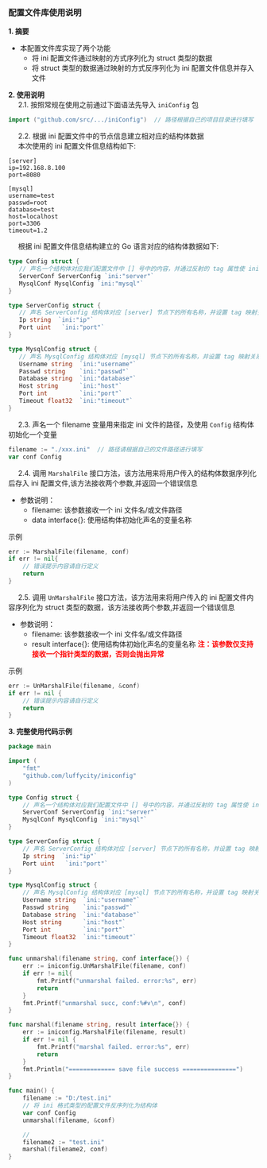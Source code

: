 ### 配置文件库使用说明
**1. 摘要**  
- 本配置文件库实现了两个功能  
   - 将 ini 配置文件通过映射的方式序列化为 struct 类型的数据  
   - 将 struct 类型的数据通过映射的方式反序列化为 ini 配置文件信息并存入文件  
   
**2. 使用说明**  
&nbsp;&nbsp;&nbsp;&nbsp;&nbsp;2.1. 按照常规在使用之前通过下面语法先导入 ``iniConfig`` 包
```go
import ("github.com/src/.../iniConfig")  // 路径根据自己的项目目录进行填写
```
&nbsp;&nbsp;&nbsp;&nbsp;&nbsp;2.2. 根据 ini 配置文件中的节点信息建立相对应的结构体数据  
 &nbsp;&nbsp;&nbsp;&nbsp;&nbsp;本次使用的 ini 配置文件信息结构如下:
```
[server]
ip=192.168.8.100
port=8080

[mysql]
username=test
passwd=root
database=test
host=localhost
port=3306
timeout=1.2
```
 &nbsp;&nbsp;&nbsp;&nbsp;&nbsp;根据 ini 配置文件信息结构建立的 Go 语言对应的结构体数据如下:
 ```go
type Config struct {
	// 声名一个结构体对应我们配置文件中 [] 号中的内容，并通过反射的 tag 属性使 ini 文件中 [] 节点名与结构体中的字段名进行匹配
	ServerConf ServerConfig `ini:"server"`
	MysqlConf MysqlConfig `ini:"mysql"`
}

type ServerConfig struct {
	// 声名 ServerConfig 结构体对应 [server] 节点下的所有名称，并设置 tag 映射关系
	Ip string  `ini:"ip"`
	Port uint   `ini:"port"`
}

type MysqlConfig struct {
	// 声名 MysqlConfig 结构体对应 [mysql] 节点下的所有名称，并设置 tag 映射关系
	Username string  `ini:"username"`
	Passwd string    `ini:"passwd"`
	Database string  `ini:"database"`
	Host string      `ini:"host"`
	Port int         `ini:"port"`
	Timeout float32  `ini:"timeout"`
}
```
&nbsp;&nbsp;&nbsp;&nbsp;&nbsp;2.3. 声名一个 filename 变量用来指定 ini 文件的路径，及使用 ``Config`` 结构体初始化一个变量
```go
filename := "./xxx.ini"  // 路径请根据自己的文件路径进行填写
var conf Config
``` 
&nbsp;&nbsp;&nbsp;&nbsp;&nbsp;2.4. 调用 ``MarshalFile`` 接口方法，该方法用来将用户传入的结构体数据序列化后存入 ini 配置文件,该方法接收两个参数,并返回一个错误信息
- 参数说明：
   - filename: 该参数接收一个 ini 文件名/或文件路径
   - data interface{}: 使用结构体初始化声名的变量名称  

示例
```go
err := MarshalFile(filename, conf)
if err != nil{
    // 错误提示内容请自行定义
    return
}
```
&nbsp;&nbsp;&nbsp;&nbsp;&nbsp;2.5. 调用 ``UnMarshalFile`` 接口方法，该方法用来将用户传入的 ini 配置文件内容序列化为 struct 类型的数据，该方法接收两个参数,并返回一个错误信息
- 参数说明：
   - filename: 该参数接收一个 ini 文件名/或文件路径
   - result interface{}: 使用结构体初始化声名的变量名称<font color=red> **注：该参数仅支持接收一个指针类型的数据，否则会抛出异常** </font>  

示例
```go
err := UnMarshalFile(filename, &conf)
if err != nil {
    // 错误提示内容请自行定义
    return
}
```

**3. 完整使用代码示例**
```go
package main

import (
	"fmt"
	"github.com/luffycity/iniconfig"
)

type Config struct {
	// 声名一个结构体对应我们配置文件中 [] 号中的内容，并通过反射的 tag 属性使 ini 文件中 [] 节点名与结构体中的字段名进行匹配
	ServerConf ServerConfig `ini:"server"`
	MysqlConf MysqlConfig `ini:"mysql"`
}

type ServerConfig struct {
	// 声名 ServerConfig 结构体对应 [server] 节点下的所有名称，并设置 tag 映射关系
	Ip string  `ini:"ip"`
	Port uint   `ini:"port"`
}

type MysqlConfig struct {
	// 声名 MysqlConfig 结构体对应 [mysql] 节点下的所有名称，并设置 tag 映射关系
	Username string  `ini:"username"`
	Passwd string    `ini:"passwd"`
	Database string  `ini:"database"`
	Host string      `ini:"host"`
	Port int         `ini:"port"`
	Timeout float32  `ini:"timeout"`
}

func unmarshal(filename string, conf interface{}) {
	err := iniconfig.UnMarshalFile(filename, conf)
	if err != nil{
		fmt.Printf("unmarshal failed. error:%s", err)
		return
	}
	fmt.Printf("unmarshal succ, conf:%#v\n", conf)
}

func marshal(filename string, result interface{}) {
	err := iniconfig.MarshalFile(filename, result)
	if err != nil {
		fmt.Printf("marshal failed. error:%s", err)
		return
	}
	fmt.Println("============= save file success ===============")
}

func main() {
	filename := "D:/test.ini"
	// 将 ini 格式类型的配置文件反序列化为结构体
	var conf Config
	unmarshal(filename, &conf)

	//
	filename2 := "test.ini"
	marshal(filename2, conf)
}
```